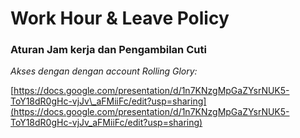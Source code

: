 # Work Hour & Leave Policy

### Aturan Jam kerja dan Pengambilan Cuti

_Akses dengan dengan account Rolling Glory:_

[https://docs.google.com/presentation/d/1n7KNzgMpGaZYsrNUK5-ToY18dR0gHc-vjJv\_aFMiiFc/edit?usp=sharing](https://docs.google.com/presentation/d/1n7KNzgMpGaZYsrNUK5-ToY18dR0gHc-vjJv_aFMiiFc/edit?usp=sharing)

